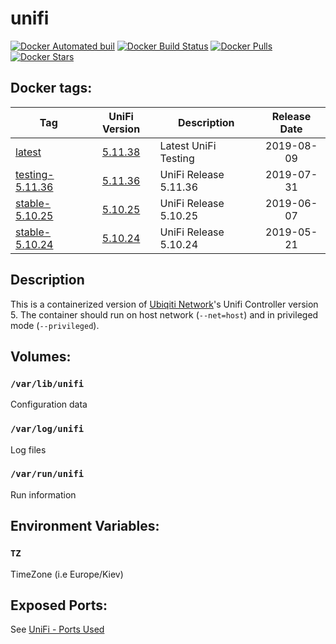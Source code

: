 # unifi

[![Docker Automated buil](https://img.shields.io/docker/automated/alexl78/unifi.svg)]() [![Docker Build Status](https://img.shields.io/docker/build/alexl78/unifi.svg)]() [![Docker Pulls](https://img.shields.io/docker/pulls/alexl78/unifi.svg)]() [![Docker Stars](https://img.shields.io/docker/stars/alexl78/unifi.svg)]()

## Docker tags:
| Tag | UniFi Version | Description | Release Date |
| --- | :---: | --- | :---: |
| [latest](https://github.com/alexl78/docker-unifi/blob/master/Dockerfile) | [5.11.38](https://community.ui.com/releases/UniFi-Network-Controller-5-11-38/5130ef57-1127-4c69-b20c-1cc823f1be3b) | Latest UniFi Testing | 2019-08-09|
| [testing-5.11.36](https://github.com/alexl78/docker-unifi/blob/testing-5.11.36/Dockerfile) | [5.11.36](https://community.ui.com/releases/UniFi-Network-Controller-5-11-36/a888e5ed-be25-4b81-8949-a677f9e09f3d) | UniFi Release 5.11.36 | 2019-07-31|
| [stable-5.10.25](https://github.com/alexl78/docker-unifi/blob/stable-5.10.25/Dockerfile) | [5.10.25](https://community.ui.com/releases/UniFi-Network-Controller-5-10-25-Stable-Candidate-has-been-released-5-10-25/fe80dc17-6a4d-4d72-bb57-4ae6fe89f341) | UniFi Release 5.10.25 | 2019-06-07|
| [stable-5.10.24](https://github.com/alexl78/docker-unifi/blob/stable-5.10.24/Dockerfile) | [5.10.24](https://community.ui.com/releases/UniFi-Network-Controller-5-10-24-Stable-has-been-released-5-10-24/793b8c61-3c86-4e48-a697-22f3c6c6e5a5) | UniFi Release 5.10.24 | 2019-05-21|

## Description
This is a containerized version of [Ubiqiti Network](https://www.ubnt.com/)'s Unifi Controller version 5.
The container should run on host network (`--net=host`) and in privileged mode (`--privileged`).

## Volumes:
### `/var/lib/unifi`
Configuration data

### `/var/log/unifi`
Log files

### `/var/run/unifi`
Run information

## Environment Variables:

### `TZ`

TimeZone (i.e Europe/Kiev)

## Exposed Ports:
See [UniFi - Ports Used](https://help.ubnt.com/hc/en-us/articles/218506997-UniFi-Ports-Used)
